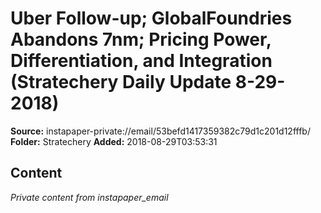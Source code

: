 # Uber Follow-up; GlobalFoundries Abandons 7nm; Pricing Power, Differentiation, and Integration (Stratechery Daily Update 8-29-2018)

**Source:** instapaper-private://email/53befd1417359382c79d1c201d12fffb/
**Folder:** Stratechery
**Added:** 2018-08-29T03:53:31




## Content
*Private content from instapaper_email*
